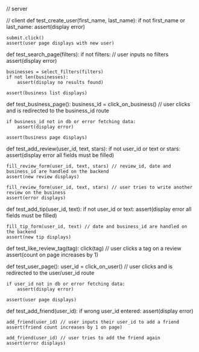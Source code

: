 // server

// client
def test_create_user(first_name, last_name):
    if not first_name or last_name:
        assert(display error)
    
    submit.click()
    assert(user page displays with new user)

def test_search_page(filters):
    if not filters: // user inputs no filters
        assert(display error)

    businesses = select_filters(filters) 
    if not len(businesses):
        assert(display no results found)
    
    assert(business list displays)

def test_business_page():
    business_id = click_on_business() // user clicks and is redirected to the business_id route

    if business_id not in db or error fetching data:
        assert(display error)

    assert(business page displays)

def test_add_review(user_id, text, stars):
    if not user_id or text or stars:
        assert(display error all fields must be filled)

    fill_review_form(user_id, text, stars) // review_id, date and business_id are handled on the backend
    assert(new review displays)

    fill_review_form(user_id, text, stars) // user tries to write another review on the business
    assert(error displays)

def test_add_tip(user_id, text):
    if not user_id or text:
        assert(display error all fields must be filled)

    fill_tip_form(user_id, text) // date and business_id are handled on the backend
    assert(new tip displays)

def test_like_review_tag(tag):
    click(tag) // user clicks a tag on a review
    assert(count on page increases by 1)

def test_user_page():
    user_id = click_on_user() // user clicks and is redirected to the user/user_id route

    if user_id not in db or error fetching data:
        assert(display error)

    assert(user page displays)

def test_add_friend(user_id):
    if wrong user_id entered:
        assert(display error)

    add_friend(user_id) // user inputs their user_id to add a friend
    assert(friend count increases by 1 on page)

    add_friend(user_id) // user tries to add the friend again
    assert(error displays)


